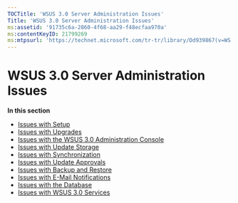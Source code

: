 ```yaml
---
TOCTitle: 'WSUS 3.0 Server Administration Issues'
Title: 'WSUS 3.0 Server Administration Issues'
ms:assetid: '91735c6a-2860-4f68-aa29-f48ecfaa970a'
ms:contentKeyID: 21799269
ms:mtpsurl: 'https://technet.microsoft.com/tr-tr/library/Dd939867(v=WS.10)'
---
```


WSUS 3.0 Server Administration Issues
=====================================

**In this section**

-   [Issues with Setup](https://technet.microsoft.com/9fd83c19-9100-4ac6-adf7-50dabc1b7dd8)
-   [Issues with Upgrades](https://technet.microsoft.com/b64722a1-d044-4e97-b2e8-2ee8f0154238)
-   [Issues with the WSUS 3.0 Administration Console](https://technet.microsoft.com/a7602334-3ead-425b-96b4-894c68f64b3e)
-   [Issues with Update Storage](https://technet.microsoft.com/4615d075-9566-40b4-8336-7389d4cc0c41)
-   [Issues with Synchronization](https://technet.microsoft.com/6a224c45-3a4c-4145-acf3-5fb520efea1d)
-   [Issues with Update Approvals](https://technet.microsoft.com/e02a12a4-53db-4e6f-8335-9dde330de1f4)
-   [Issues with Backup and Restore](https://technet.microsoft.com/2254217c-9c85-4d6f-a3c1-c8ece1a8eb66)
-   [Issues with E-Mail Notifications](https://technet.microsoft.com/5e57aba2-da75-465b-88bb-03d5390ea2cb)
-   [Issues with the Database](https://technet.microsoft.com/46af7b4a-cdf7-46a0-9521-dc0d78e79e50)
-   [Issues with WSUS 3.0 Services](https://technet.microsoft.com/50cbd09c-7984-4dcd-8cfc-d14e69561ab3)
